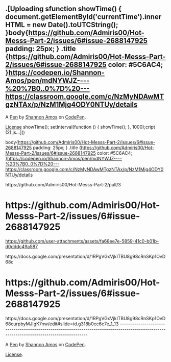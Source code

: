 .[Uploading sfunction showTime() {
	document.getElementById('currentTime').innerHTML = new Date().toUTCString();
}body{https://github.com/Admiris00/Hot-Messs-Part-2/issues/6#issue-2688147925
  padding: 25px;
}
.title {https://github.com/Admiris00/Hot-Messs-Part-2/issues/6#issue-2688147925
	color: #5C6AC4;
}https://codepen.io/Shannon-Amos/pen/mdNYWJZ----%20%7B0..0%7D%20---https://classroom.google.com/c/NzMyNDAwMTgzNTAx/p/NzM1Mjg4ODY0NTUy/details
--------------------------------------------------------------------------------------------------------------------------------------------


A [Pen](https://codepen.io/Shannon-Amos/pen/bNbbwRP) by [Shannon Amos](https://codepen.io/Shannon-Amos) on [CodePen](https://codepen.io).

[License](https://codepen.io/license/pen/bNbbwRP)
showTime();
setInterval(function () {
	showTime();
}, 1000);cript (2).js…]()

body{https://github.com/Admiris00/Hot-Messs-Part-2/issues/6#issue-2688147925
  padding: 25px;
}
.title {https://github.com/Admiris00/Hot-Messs-Part-2/issues/6#issue-2688147925
	color: #5C6AC4;
}https://codepen.io/Shannon-Amos/pen/mdNYWJZ----%20%7B0..0%7D%20---https://classroom.google.com/c/NzMyNDAwMTgzNTAx/p/NzM1Mjg4ODY0NTUy/details

<!DOCTYPE html><!DOCTYPE html>https://github.com/Admiris00/Hot-Messs-Part-2/pull/3
<html>
  <head>
    <title>https://github.com/Admiris00/Hot-Messs-Part-2/issues/6#issue-2688147925!</title>
    <link rel="stylesheet" href="styles.css" />
  </head>
  <body>
      <h1 class="title">https://github.com/Admiris00/Hot-Messs-Part-2/issues/6#issue-2688147925 </h1>
      <p id="currentTime"></p>
      <script src="script.js"></script>

https://github.com/user-attachments/assets/fa68ee7e-5859-41c0-b01b-d0dddc49a587


  </body>
</html>https://docs.google.com/presentation/d/1RPgVGxVjkITBU8g98cRnSKp1OvD68c
<html>
  <head>
    <title>https://github.com/Admiris00/Hot-Messs-Part-2/issues/6#issue-2688147925!</title>
    <link rel="stylesheet" href="styles.css" />
  </head>
  <body>
      <h1 class="title">https://github.com/Admiris00/Hot-Messs-Part-2/issues/6#issue-2688147925 </h1>
      <p id="currentTime"></p>
      <script src="script.js"></script>
  </body>
</html>https://docs.google.com/presentation/d/1RPgVGxVjkITBU8g98cRnSKp1OvD68curpbyMJIgK7nw/edit#slide=id.g318b0cc6c7e_1_13
--------------------------------------------------------------------------------------------------------------------------------------------


A [Pen](https://codepen.io/Shannon-Amos/pen/bNbbwRP) by [Shannon Amos](https://codepen.io/Shannon-Amos) on [CodePen](https://codepen.io).

[License](https://codepen.io/license/pen/bNbbwRP).
